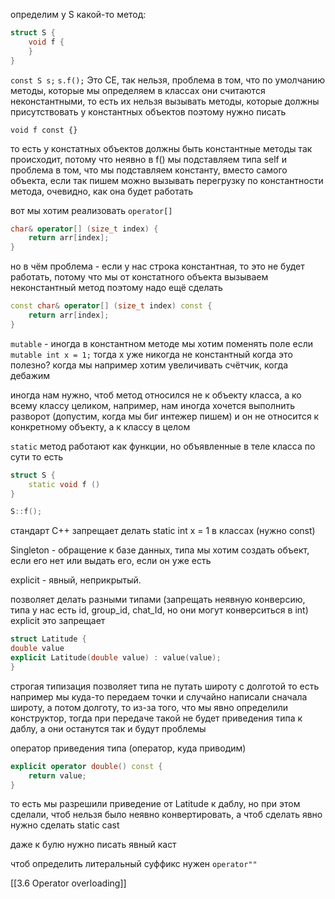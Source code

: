 определим 
у S какой-то метод:
```cpp
struct S {
	void f {
	}
}
```
`const S s;`
`s.f();`
Это CE, так нельзя, проблема в том, что по умолчанию методы, которые мы определяем в классах они считаются неконстантными, то есть их нельзя вызывать методы, которые должны присутствовать у константных объектов
поэтому нужно писать

`void f const {}`

то есть у констатных объектов должны быть константные методы
так происходит, потому что неявно в f() мы подставляем типа self и проблема в том, что мы подставляем константу, вместо самого объекта, если так пишем
можно вызывать перегрузку по константности метода, очевидно, как она будет работать

вот мы хотим реализовать `operator[]`

```cpp
char& operator[] (size_t index) {
	return arr[index];
} 
```
но в чём проблема - если у нас строка константная, то это не будет работать, потому что мы от констатного объекта вызываем неконстантный метод
поэтому надо ещё сделать

```cpp
const char& operator[] (size_t index) const {
	return arr[index];
} 
```

`mutable` - иногда в константном методе мы хотим поменять поле
если `mutable int x = 1;`
тогда x уже никогда не константный
когда это полезно? когда мы например хотим увеличивать счётчик, когда дебажим

иногда нам нужно, чтоб метод относился не к объекту класса, а ко всему классу целиком, например, нам иногда хочется выполнить разворот (допустим, когда мы биг интежер пишем)
и он не относится к конкретному объекту, а к классу в целом

`static` метод работают как функции, но объявленные в теле класса по сути
то есть
```cpp
struct S {
	static void f ()
}

S::f();
```

стандарт C++ запрещает делать static int x = 1 в классах (нужно const)

Singleton - обращение к базе данных, типа мы хотим создать объект, если его нет или выдать его, если он уже есть

explicit - явный, неприкрытый.

позволяет делать разными типами (запрещать неявную конверсию, типа у нас есть id, group_id, chat_Id, но они могут конверситься в int) explicit это запрещает
```cpp
struct Latitude {
double value
explicit Latitude(double value) : value(value);
}
```
строгая типизация позволяет типа не путать широту с долготой
то есть например мы куда-то передаем точки и случайно написали сначала широту, а потом долготу, то из-за того, что мы явно определили конструктор, тогда при передаче такой не будет приведения типа к даблу, а они останутся так и будут проблемы

оператор приведения типа (оператор, куда приводим)
```cpp
explicit operator double() const {
	return value;
}
```
то есть мы разрешили приведение от Latitude к даблу, но при этом сделали, чтоб нельзя было неявно конвертировать, а чтоб сделать явно нужно сделать static cast

даже к булю нужно писать явный каст 

чтоб определить литеральный суффикс нужен `operator""`

[[3.6 Operator overloading]]

